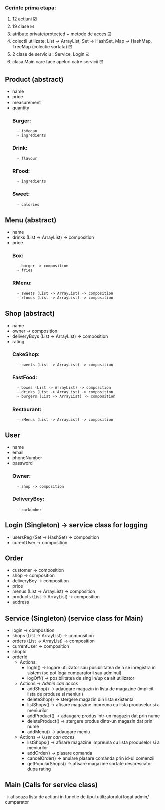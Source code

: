 ### Cerinte prima etapa:
1. 12 actiuni :ballot_box_with_check:
2. 19 clase :ballot_box_with_check:
3. atribute private/protected + metode de acces :ballot_box_with_check:
4. colectii utilizate: List -> ArrayList, Set -> HashSet, Map -> HashMap, TreeMap (colectie sortata) :ballot_box_with_check:
5. 2 clase de serviciu : Service, Login :ballot_box_with_check:
6. clasa Main care face apeluri catre servicii :ballot_box_with_check:

## Product (abstract)
- name
- price
- measurement
- quantity
    ### Burger:
        - isVegan
        - ingredients
    ### Drink:
        - flavour  
    ### RFood:
        - ingredients
    ### Sweet:
        - calories
## Menu (abstract)
- name
- drinks (List -> ArrayList) -> composition
- price 
    ### Box:
        - burger -> composition
        - fries
    ### RMenu: 
        - sweets (List -> ArrayList) -> composition
        - rfoods (List -> ArrayList) -> composition
## Shop (abstract)
- name
- owner -> composition
- deliveryBoys (List -> ArrayList) -> composition
- rating
    ### CakeShop:
        - sweets (List -> ArrayList) -> composition
    ### FastFood:
        - boxes (List -> ArrayList) -> composition
        - drinks (List -> ArrayList) -> composition
        - burgers (List -> ArrayList) -> composition
    ### Restaurant:
        - rMenus (List -> ArrayList) -> composition
## User
- name
- email
- phoneNumber
- password
    ### Owner:
        - shop -> composition
    ### DeliveryBoy:
        - carNumber
       
## Login (Singleton) -> service class for logging
- usersReg (Set -> HashSet) -> composition
- curentUser -> composition

## Order
- customer -> composition
- shop -> composition
- deliveryBoy  -> composition
- price
- menus (List -> ArrayList) -> composition
- products (List -> ArrayList) -> composition
- address

## Service (Singleton) (service class for Main)
- login -> composition
- shops (List -> ArrayList) -> composition
- orders (List -> ArrayList) -> composition
- currentUser -> composition
- shopId
- orderId
    - Actions:  
        - logIn() -> logare utilizator sau posibilitatea de a se inregistra in sistem (se pot loga cumparatorii sau adminul)
        - logOff() -> posibilitatea de sing in/up ca alt utilizator 
    - Actions -> *Admin can acces*
        - addShop() -> adaugare magazin in lista de magazine (implicit lista de produse si meniuri)
        - deleteShop() -> stergere magazin din lista existenta
        - listShops() -> afisare magazine impreuna cu lista produselor si a meniurilor 
        - addProduct() -> adaugare produs intr-un magazin dat prin nume
        - deleteProduct() -> stergere produs dintr-un magazin dat prin nume
        - addMenu() -> adaugare meniu
    - Actions -> *User can acces* 
        - listShops() -> afisare magazine impreuna cu lista produselor si a meniurilor 
        - addOrder() -> plasare comanda
        - cancelOrder() -> anulare plasare comanda prin id-ul comenzii
        - getPopularShops() -> afisare magazine sortate descrescator dupa rating

## Main (Calls for service class)
-> afiseaza lista de actiuni in functie de tipul utilizatorului logat admin/ cumparator